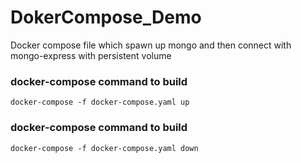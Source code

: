 # DokerCompose_Demo
Docker compose file which spawn up mongo and then connect with mongo-express with persistent volume 

### docker-compose command to build 
`docker-compose -f docker-compose.yaml up`

### docker-compose command to build 
`docker-compose -f docker-compose.yaml down`
